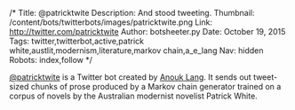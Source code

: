 /*
Title: @patricktwite
Description: And stood tweeting.
Thumbnail: /content/bots/twitterbots/images/patricktwite.png
Link: http://twitter.com/patricktwite
Author: botsheeter.py
Date: October 19, 2015
Tags: twitter,twitterbot,active,patrick white,austlit,modernism,literature,markov chain,a_e_lang
Nav: hidden
Robots: index,follow
*/

[@patricktwite](https://twitter.com/patricktwite) is a Twitter bot created by [Anouk Lang](https://twitter.com/a_e_lang). It sends out tweet-sized chunks of prose produced by a Markov chain generator trained on a corpus of novels by the Australian modernist novelist Patrick White. 

